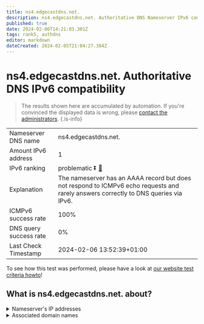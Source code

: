 ```yaml
---
title: ns4.edgecastdns.net.
description: ns4.edgecastdns.net. Authoritative DNS Nameserver IPv6 compatibility
published: true
date: 2024-02-06T14:21:03.301Z
tags: rank5, authdns
editor: markdown
dateCreated: 2024-02-05T21:04:27.384Z
---
```


# ns4.edgecastdns.net. Authoritative DNS IPv6 compatibility

> The results shown here are accumulated by automation. If you're convinced the displayed data is wrong, please [contact the administrators](/howto/chat). 
{.is-info}




|   |   |
| - | - |
| Nameserver DNS name | ns4.edgecastdns.net.
| Amount IPv6 address | 1
| IPv6 ranking | problematic :arrow_double_down: [🔗](/howto/ranking) |
| Explanation | The nameserver has an AAAA record but does not respond to ICMPv6 echo requests and rarely answers correctly to DNS queries via IPv6. |
| ICMPv6 success rate | 100%|
| DNS query success rate | 0% |
| Last Check Timestamp | 2024-02-06 13:52:39+01:00 |

To see how this test was performed, please have a look at [our website test criteria howto](/howto/testcriteria/authdns)!


## What is ns4.edgecastdns.net. about?




<details>
<summary>Nameserver's IP addresses</summary>

2606:2800:c::6

</details>



<details>
<summary>Associated domain names</summary>

www.astellas.com

</details>
